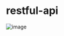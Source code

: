 # restful-api
![image](https://user-images.githubusercontent.com/42518654/122684216-c40ef380-d221-11eb-906c-09c857e72bad.png)
